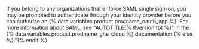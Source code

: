 If you belong to any organizations that enforce SAML single sign-on, you may be prompted to authenticate through your identity provider before you can authorize an {% data variables.product.prodname_oauth_app %}. For more information about SAML, see "[AUTOTITLE](/enterprise-cloud@latest/authentication/authenticating-with-saml-single-sign-on/about-authentication-with-saml-single-sign-on){% ifversion fpt %}" in the {% data variables.product.prodname_ghe_cloud %} documentation.{% else %}."{% endif %}
